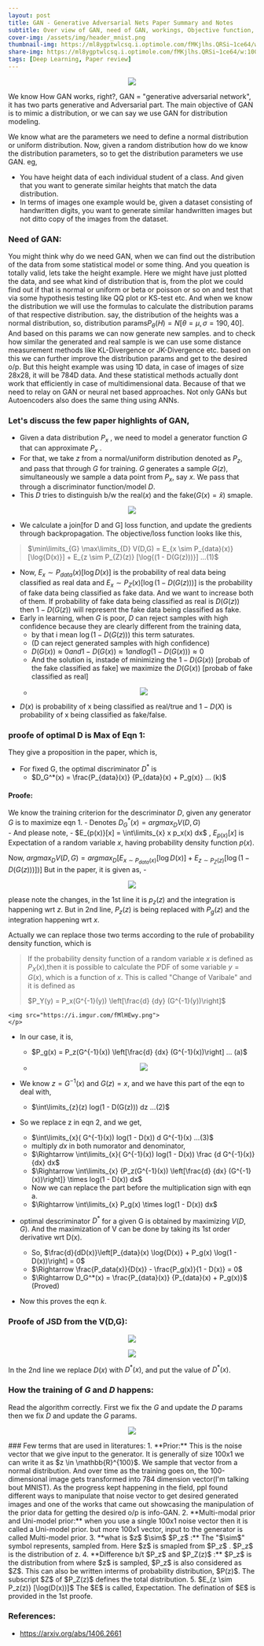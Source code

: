 ```yaml
---
layout: post
title: GAN - Generative Adversarial Nets Paper Summary and Notes
subtitle: Over view of GAN, need of GAN, workings, Objective function, derivations. 
cover-img: /assets/img/header_mnist.png
thumbnail-img: https://ml8ygptwlcsq.i.optimole.com/fMKjlhs.QRSi~1ce64/w:1000/h:628/q:auto/https://www.unite.ai/wp-content/uploads/2021/08/sofgan-main.jpg
share-img: https://ml8ygptwlcsq.i.optimole.com/fMKjlhs.QRSi~1ce64/w:1000/h:628/q:auto/https://www.unite.ai/wp-content/uploads/2021/08/sofgan-main.jpg
tags: [Deep Learning, Paper review]
---
```



<!-- ## GAN: Generative Adversarial Nets Paper Review and Notes: -->

<p align="center">
<img src="https://miro.medium.com/max/1400/1*StXrVTHgomba3jBlNhn_mw.png">
</p>


We know How GAN works, right?, GAN = "generative adversarial network", it has two parts generative and Adversarial part. 
The main objective of GAN is to mimic a distribution, or we can say we use GAN for distribution modeling.

We know what are the parameters we need to define a normal distribution or uniform distribution. Now, given a random distribution how do we know the distribution parameters, so to get the distribution parameters we use GAN.
eg, 
- You have height data of each individual student of a class. And given that you want to generate similar heights that match the data distribution. 
- In terms of images one example would be, given a dataset consisting of handwritten digits, you want to generate similar handwritten images but not ditto copy of the images from the dataset.


### Need of GAN:
You might think why do we need GAN, when we can find out the distribution of the data from some statistical model or some thing. And you queation is totally valid, lets take the height example. Here we might have just plotted the data, and see what kind of distribution that is, from the plot we could find out if that is normal or uniform or beta or poisson or so on and test that via some hypothesis testing like QQ plot or KS-test etc. And when we know the distribution we will use the formulas to calculate the distribution params of that respective distribution.
say, the distribution of the heights was a normal distribution, so, $\text {distribution params}  P_\theta (H) = N[\theta = {\mu,\sigma} = 190,40]$. And based on this params we can now generate new samples. and to check how similar the generated and real sample is we can use some distance measurement methods like KL-Divergence or JK-Divergence etc. based on this we can further improve the distribution params and get to the desired o/p. 
But this height example was using 1D data, in case of images of size 28x28, it will be 784D data. And these statistical methods actually dont work that efficiently in case of multidimensional data. Because of that we need to relay on GAN or neural net based approaches. Not only GANs but Autoencoders also does the same thing using ANNs.

### Let's discuss the few paper highlights of GAN,
- Given a data distribution $P_x$ , we need to model a generator function $G$  that can approximate $P_x$ . 
- For that, we take $z$ from a normal/uniform distribution denoted as $P_z$, and pass that through $G$ for training. $G$ generates a sample $G(z)$, simultaneously we sample a data point from $P_x$, say $x$. We pass that through a discriminator function/model $D$. 
- This $D$ tries to distinguish b/w the real($x$) and the fake($G(x) = \hat{x}$) smaple. 

<p align="center">
<img src="https://i.imgur.com/l44tYie.png">
</p>

- We calculate a join[for D and G] loss function, and update the gredients through backpropagation. The objective/loss function looks like this,
> $\min\limits_{G} \max\limits_{D} V(D,G) = E_{x \sim P_{data}(x)} [\log{D(x)}] + E_{z \sim P_{Z}(z)} [\log{(1 - D(G(z)))}]  ...(1)$
- Now, $E_x \sim P_{data}(x)  [\log{D(x)}]$ is the probability of real data being classified as real data and 
$E_x \sim P_{Z}(x)  [\log{(1 - D(G(z)))}]$ is the probability of fake data being classified as fake data. And we want to increase both of them. If probability of fake data being classified as real is $D(G(z))$ then $1 - D(G(z))$ will represent the fake data being classified as fake.  
- Early in learning, when $G$ is poor, $D$ can reject samples with high confidence because they are clearly different from the training data, 
    - by that i mean $\log{(1 - D(G(z)))}$ this term saturates.
    - (D can reject generated samples with high confidence)
    - $D(G(x)) \approx 0  and  1 - D(G(x)) \approx 1  and  log(1 - D(G(x))) \approx 0$ 
    - And the solution is, instade of minimizing the $1 - D(G(x))$ [probab of the fake classified as fake] we maximize the $D(G(x))$ [probab of fake classified as real]
    - <p align="center">
      <img src="https://i.imgur.com/KT1v6lG.png">
      </p>
- $D(x)$ is probability of x being classified as real/true and $1-D(X)$ is probability of x being classified as fake/false.

### proofe of optimal D is Max of Eqn 1:
They give a proposition in the paper, which is,
- For fixed G, the optimal discriminator $D^*$ is
    - $D_G^*(x) = \frac{P_{data}(x)} {P_{data}(x) + P_g(x)}  ... (k)$  
#### **Proofe:**
We know the training criterion for the descriminator $D$, given any generator $G$ is to maximize eqn 1.
      - Denotes  $D_G^*(x) = argmax_{D}  V(D,G)$   
      - And please note,
            - $E_{p(x)}[x] = \int\limits_{x} x p_x(x) dx$ , $E_{p(x)}[x]$ is Expectation of a random variable $x$, having probability density function $p(x)$.

 Now, 
 $argmax_{D}  V(D,G) = argmax_{D}  \left[  E_{x \sim P_{data}(x)}  [\log{D(x)}] + E_{z \sim P_{Z}(z)}  [\log{(1 - D(G(z)))}])  \right]$
 But in the paper, it is given as,
     - <p align="center">
    <img src="https://i.imgur.com/Xao2Yqr.jpg">
    </p>
please note the changes, in the 1st line it is $p_z(z)$ and the integration is happening wrt $z$. But in 2nd line, $P_z(z)$ is being replaced with $P_g(z)$ and the integration happening wrt $x$. 

Actually we can replace those two terms according to the rule of probability density function, which is

> If the probability density function of a random variable $x$ is defined as $P_X(x)$,then it is possible to calculate the PDF of some variable $y = G(x)$, which is a function of $x$.
> This is called "Change of Varibale" and it is defined as 
> 
> $P_Y(y) = P_x(G^{-1}(y))  \left[\frac{d} {dy} (G^{-1}(y))\right]$ 
> 
> <p align="center">
    <img src="https://i.imgur.com/fMlHEwy.png">
    </p>
> 

- In our case, it is,
    - $P_g(x) = P_z(G^{-1}(x))  \left[\frac{d} {dx} (G^{-1}(x))\right]  ...  (a)$ 
    - <p align="center">
      <img src="https://i.imgur.com/4H6483h.png">
      </p>


- We know $z = G^{-1}(x)$ and $G(z) = x$, and we have this part of the eqn to deal with,
    - $\int\limits_{z}(z)  log(1 - D(G(z)))  dz  ...(2)$
- So we replace z in eqn 2, and we get,
    - $\int\limits_{x}( G^{-1}(x))  log(1 - D(x))  d G^{-1}(x)  ...(3)$ 
    - multiply $dx$ in both numorator and denominator,
    - $\Rightarrow \int\limits_{x}( G^{-1}(x))  log(1 - D(x))  \frac {d G^{-1}(x)} {dx} dx$ 
    - $\Rightarrow \int\limits_{x} {P_z(G^{-1}(x))  \left[\frac{d} {dx} (G^{-1}(x))\right]}  \times  log(1 - D(x)) dx$ 
    - Now we can replace the part before the multiplication sign with eqn a.
    - $\Rightarrow \int\limits_{x} P_g(x)  \times  log(1 - D(x)) dx$ 
- optimal descriminator $D^*$ for a given G is obtained by maximizing $V(D,G)$. And the maximization of V can be done by taking its 1st order derivative wrt D(x).
    - So, $\frac{d}{dD(x)}\left[P_{data}(x)  \log{D(x)} + P_g(x)  \log(1 - D(x))\right] = 0$
    - $\Rightarrow \frac{P_data(x)}{D(x)} - \frac{P_g(x)}{1 - D(x)} = 0$
    - $\Rightarrow D_G^*(x) = \frac{P_{data}(x)} {P_{data}(x) + P_g(x)}$  (Proved)
- Now this proves the eqn $k$.

### Proofe of JSD from the V(D,G):
<p align="center">
<img src="https://i.imgur.com/oTvLg6b.png">
</p>

<p align="center">
<img src="https://i.imgur.com/aEmVlhU.png">
</p>

In the 2nd line we replace $D(x)$ with $D^{\ast}(x)$, and put the value of $D^{\ast}(x)$.


### How the training of $G$ and $D$ happens:
Read the algorithm correctly. First we fix the $G$ and update the $D$ params then we fix $D$ and update the $G$ params.
<p align="center">
<img src="https://i.imgur.com/WzDxOO5.png">
</p>
### Few terms that are used in literatures:
1. **Prior:** This is the noise vector that we give input to the generator. It is generally of size 100x1 we can write it as $z \in \mathbb{R}^{100}$. We sample that vector from a normal distribution. And over time as the training goes on, the 100-dimensional image gets transformed into 784 dimension vector(I'm talking bout MNIST). As the progress kept happening in the field, ppl found different ways to manipulate that noise vector to get desired generated images and one of the works that came out showcasing the manipulation of the prior data for getting the desired o/p is info-GAN.
2. **Multi-modal prior and Uni-model prior:** when you use a single 100x1 noise vector then it is called a Uni-model prior. but more 100x1 vector, input to the generator is called Multi-model prior.
3. **what is $z$ $\sim$ $P_z$ :** The "$\sim$" symbol represents, sampled from. Here $z$ is smapled from $P_z$ . $P_z$ is the distribution of z.
4. **Difference b/t $P_z$ and $P_Z(z)$ :** $P_z$ is the distribution from where $z$ is sampled, $P_z$ is also considered as $Z$. This can also be written interms of probability distribution, $P(z)$. The subscript $Z$ of $P_Z(z)$ defines the total distribution. 
5. $E_{z \sim P_z(z)}  [\log(D(x))]$  The $E$ is called, Expectation. The defination of $E$ is provided in the 1st proofe.


### References:
- https://arxiv.org/abs/1406.2661

